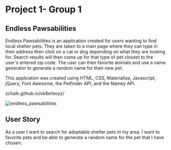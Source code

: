 # Project 1- Group 1

## Endless Pawsabilities

Endless Pawsabilities is an application created for users wanting to find local shelter pets. They are taken to a main page where they can type in their address then click on a cat or dog depending on what they are looking for. Search results will then come up for that type of pet closest to the user's entered zip code. The user can then favorite animals and use a name generator to generate a random name for their new pet. 

This application was created using HTML, CSS, Materialize, Javascript, jQuery, Font Awesome, the Petfinder API, and the Namey API.

zchalk.github.io/sk8erboyz/

![endless_pawsabilities](https://user-images.githubusercontent.com/77131387/111552629-1fc86d00-8759-11eb-8cff-2384cec9fa61.png)


## User Story

As a user I want to search for adoptable shelter pets in my area. I want to favorite pets and be able to generate a random name for the pet that I have chosen.


